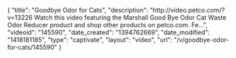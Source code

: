 {
    "title": "Goodbye Odor for Cats",
    "description": "http:\/\/video.petco.com\/?v=13226 Watch this video featuring the Marshall Good Bye Odor Cat Waste Odor Reducer product and shop other products on petco.com. Fe...",
    "videoid": "145590",
    "date_created": "1394762669",
    "date_modified": "1418181185",
    "type": "captivate",
    "layout": "video",
    "url": "\/v\/goodbye-odor-for-cats\/145590"
}